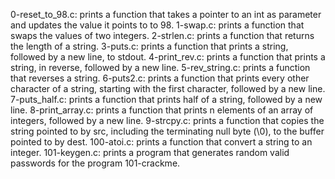0-reset_to_98.c: prints  a function that takes a pointer to an int as parameter and updates the value it points to to 98.
1-swap.c: prints  a function that swaps the values of two integers.
2-strlen.c: prints a function that returns the length of a string.
3-puts.c: prints  a function that prints a string, followed by a new line, to stdout.
4-print_rev.c: prints a function that prints a string, in reverse, followed by a new line.
5-rev_string.c: prints a function that reverses a string.
6-puts2.c: prints  a function that prints every other character of a string, starting with the first character, followed by a new line.
7-puts_half.c: prints a function that prints half of a string, followed by a new line.
8-print_array.c: prints  a function that prints n elements of an array of integers, followed by a new line.
9-strcpy.c: prints  a function that copies the string pointed to by src, including the terminating null byte (\0), to the buffer pointed to by dest.
100-atoi.c: prints a function that convert a string to an integer.
101-keygen.c: prints a program that generates random valid passwords for the program 101-crackme.

